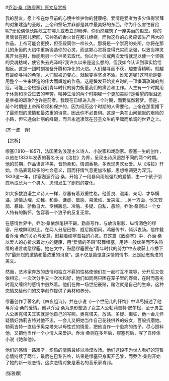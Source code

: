 #[乔治·桑《致缪塞》原文及赏析](https://www.vrrw.net/wx/12122.html)

我的朋友，愿上帝在你目前的心境中维护你的健康吧。爱情是爱者为多少值得崇拜的对象建造的圣殿，上帝和祭坛并非都是其中最美好的东西。你为什么害怕冒险呢?无论偶像长期屹立在哪儿或者立即粉碎，你仍然建筑了一座美丽的殿堂。你的灵魂曾在那儿萦回，它神圣的香火曾在那儿缭绕，而你这样的心灵应该生产伟大的作品。上帝可能会更换，但圣殿同你一样长久。那将是一个崇高的处所，你将在那儿的永恒的火焰中重新锻造你的心灵，而这颗心灵将变得充实而坚强，以致当神灵离开台座时，你能用另一个神灵去取代。你以为一次或两次爱情就足以使一个坚强的灵魂枯竭，使它失去光泽吗?我许久以来是这么想的，但我如今认识到事实恰恰相反。这是一团时刻准备升腾和净化的火焰。人们越寻而不获，越变得精明，就越有最终寻得的希望，人们越被迫变心，就越变得坚贞不渝。谁知道呢?这可能是要用整个一生来建造的伟大而辉煌的作品。这是鬓发开始变白时的一顶缀满玫瑰的荆冠。可能上帝根据我们青年时代的努力衡量我们的痛苦和工作。人生有一个时期用于休憩和享受过去的辛劳。精神生活的两个时期哪一个更加美妙?是希望的眼泪还是幸福的颂歌?也许是前者。我现在已经进入后一个时期，而我恍然若梦。但是，前个时期是上帝所珍视和保护的，因为经历这个时期的人需要他。上帝在那里播下了最炽烈的激情和最浓重的诗意。因此你不必畏惧。这是一条在山间蜿蜒的艰险的小路，但它通向壮丽的峰巅，而且永远凌驾在芸芸众生的平庸而单调的世界之上。

(齐一波　译)



【赏析】

缪塞(1810—1857)，法国著名浪漫主义诗人、小说家和戏剧家。缪塞一生的创作，以他在1833年发表的著名长诗《洛拉》为界，呈现出诗风迥然不同的两个时期。他的前期，作品语言华美，音韵柔和，情调香艳，多表现男欢女爱。从《洛拉》开始，作品表现较多的社会意义，因而抒情气息更加浓郁，思想格调更为深沉。1833这一年，缪塞邂逅乔治·桑，开始了一段暴风雨般强烈的爱情，由一个孩子彻底地成长为一个男人，思想发生了剧烈的变化。

如大多数浪漫主义诗人一样，缪塞有着双重性格。他善良、温柔、亲切、才华横溢、通情达理、幼稚、和善、谦虚、敏感、易激动、爱哭泣……另一方面，他又软弱、暴躁、骄傲自大、专横跋扈、冷酷、多疑、自私、愚顽。乔治·桑则以一个女人特有的胸怀，包容着一个浪子的反复无常。

在感情世界中，乔治·桑依然笔耕不辍，勤奋写作，与放浪形骸、纵情酒色的缪塞，形成鲜明对比。在两人分居巴黎、威尼斯期间，鸿雁传书，倾诉衷肠。信件载着乔治·桑的关心与爱意，慰藉着缪塞孤独的心灵。在这篇《致缪塞》中，乔治·桑以爱人的心祈求着对方的健康，用“爱情的圣殿”鼓舞缪塞，用诗一般优美而不失热情的语言劝慰缪塞。她在文中，鼓励缪塞要在“青年时代的努力”中去收获上帝播下的“最炽烈的激情和最浓重的诗意”。这不仅是篇饱含深情的情书，还是励志劝进的美文。

然而，艺术家奔放的热情和独立不羁的性格使他们在一起时互不兼容，分开后又依依相恋。一次次分手又一次次和好，他们如同两只困在笼子里的野兽，在时而恶劣时而又缠绵的感情中煎熬着。他们在做一场世纪豪赌，赌注就是自己的生命。这种恋情又给他们的文学创作提供了素材和养分。

缪塞创作了著名的《四夜组诗》，并在小说《一个世纪儿的忏悔》中详尽描述了他与乔治·桑的爱情。他以乔治·桑为原形塑造了女主人公勃莉吉特·皮尔松，至于男主人公奥克塔夫其实就是他自己的写照。奥克塔夫，放荡、多疑、癫狂，他一会儿怀疑情妇勃莉吉特对他不忠，一会儿又把她当作自己花钱供养的妓女，百般折磨她。勃莉吉特一直给予奥克塔夫以母性式的情爱，把他当作一个患病的孩子，尽心照料他，又把他当作一个小情人来爱护。乔治·桑则在多年后，缪塞死后，写了自传体小说《她和他》。

他们的感情一路艰辛，炽热的情感最终以冷漠收场。他们这段不为世人看好的短暂恋情持续了两年，最后在巴黎告终，结果是缪塞只身离开巴黎，而乔治·桑则开始了她的新一段恋情。这次恋情对象是著名的音乐家肖邦。

(张雅娜)

